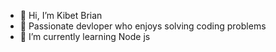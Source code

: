 - 👋 Hi, I’m  Kibet Brian
- 👀 Passionate devloper who enjoys solving coding problems
- 🌱 I’m currently learning Node js

<!---
KibetBrian/KibetBrian is a ✨ special ✨ repository because its `README.md` (this file) appears on your GitHub profile.
You can click the Preview link to take a look at your changes.
--->
